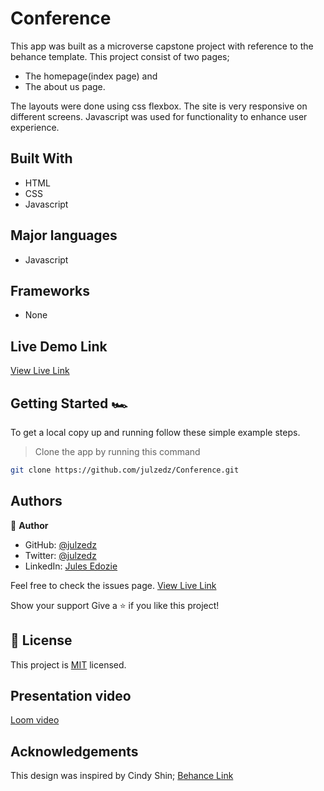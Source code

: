 # Conference

This app was built as a microverse capstone project with reference to the behance template. This project consist of two  pages;

- The homepage(index page) and
- The about us page.

The layouts were done using css flexbox. The site is very responsive on different screens. Javascript was used for functionality to enhance user experience.

## Built With

- HTML
- CSS
- Javascript

## Major languages

- Javascript

## Frameworks

- None

## Live Demo Link

[View Live Link](https://julzedz.github.io/Conference/)

## Getting Started 🏎

To get a local copy up and running follow these simple example steps.

> Clone the app by running this command
```bash
git clone https://github.com/julzedz/Conference.git
```

## Authors

👤 **Author**

- GitHub: [@julzedz](https://github.com/julzedz)
- Twitter: [@julzedz](https://twitter.com/julzedz)
- LinkedIn: [Jules Edozie](https://www.linkedin.com/in/jules-edozie-b59b94234)

Feel free to check the issues page.
[View Live Link](https://julzedz.github.io/Conference/)

Show your support
Give a ⭐️ if you like this project!

## 📝 License

This project is [MIT](./LICENSE) licensed.

## Presentation video

[Loom video]()

## Acknowledgements

This design was inspired by Cindy Shin;
[Behance Link](hhttps://www.behance.net/adagio07)